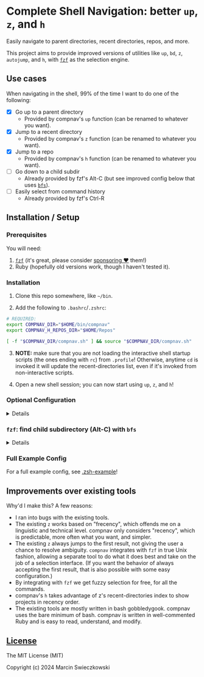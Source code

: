 # Complete Shell Navigation: better `up`, `z`, and `h`

Easily navigate to parent directories, recent directories, repos, and more.

This project aims to provide improved versions of utilities like `up`, `bd`, `z`, `autojump`, and
`h`, with [`fzf`](https://github.com/junegunn/fzf/) as the selection engine.

## Use cases

When navigating in the shell, 99% of the time I want to do one of the following:

- [x] Go up to a parent directory
  - Provided by compnav's `up` function (can be renamed to whatever you want).
- [x] Jump to a recent directory
  - Provided by compnav's `z` function (can be renamed to whatever you want).
- [x] Jump to a repo
  - Provided by compnav's `h` function (can be renamed to whatever you want).
- [ ] Go down to a child subdir
  - Already provided by fzf's Alt-C (but see improved config below that uses
    [`bfs`](https://github.com/tavianator/bfs)).
- [ ] Easily select from command history
  - Already provided by fzf's Ctrl-R

## Installation / Setup

### Prerequisites

You will need:

1. [`fzf`](https://github.com/junegunn/fzf/) (it's great, please consider
   [sponsoring ❤️](https://github.com/sponsors/junegunn) them!)
2. Ruby (hopefully old versions work, though I haven't tested it).

### Installation

1. Clone this repo somewhere, like `~/bin`.

2. Add the following to `.bashrc`/`.zshrc`:

```sh
# REQUIRED:
export COMPNAV_DIR="$HOME/bin/compnav"
export COMPNAV_H_REPOS_DIR="$HOME/Repos"

[ -f "$COMPNAV_DIR/compnav.sh" ] && source "$COMPNAV_DIR/compnav.sh"
```

3. **NOTE:** make sure that you are not loading the interactive shell startup scripts (the ones
   ending with `rc`) from `.profile`! Otherwise, anytime `cd` is invoked it will update the
   recent-directories list, even if it's invoked from non-interactive scripts.

4. Open a new shell session; you can now start using `up`, `z`, and `h`!

### Optional Configuration

<details>
You can optionally pass additional parameters to <code>fzf</code>:

```sh
# OPTIONAL:
#
# Show a nice preview of the directory structure.
# Uses eval to resolve ~.
export COMPNAV_FZF_OPTS="
  --height 80%
  --preview='eval tree -C {} | head -n 50'
  --preview-window=border-double,bottom"
# `z`: Always accept the first match (just an example, personally I don't recommend it).
# export COMPNAV_FZF_Z_OPTS="--select-1 --exit-0 --sync --bind 'start:accept'"
```

These work in addition to the standard <code>FZF_DEFAULT_OPTS</code>, which is always applied first
whenever <code>fzf</code> is invoked.
</details>

### `fzf`: find child subdirectory (Alt-C) with `bfs`

<details>
First make sure that you have <a href="https://github.com/tavianator/bfs"><code>bfs</code></a> installed, and consider
<a href="https://github.com/sponsors/tavianator">sponsoring ❤️</a> them!

Next add this to .bashrc/.zshrc:

```sh
export FZF_ALT_C_COMMAND="bfs -color -not -name '.' -nohidden -type d -printf '%P\n' 2>/dev/null"
```

And optionally consider setting something like this for a nice preview of directories (on Mac,
requires <a href="https://superuser.com/a/359727">installing <code>tree</code></a>):

```sh
# Print tree structure in the preview window
export FZF_ALT_C_OPTS="
  --height 80%
  --preview='tree -C {} | head -n 50'
  --preview-window=border-double,bottom"
```
</details>

### Full Example Config

For a full example config, see [.zsh-example](.zsh-example)!

## Improvements over existing tools

Why'd I make this? A few reasons:

- I ran into bugs with the existing tools.
- The existing `z` works based on "frecency", which offends me on a linguistic and technical level.
  compnav only considers "recency", which is predictable, more often what you want, and simpler.
- The existing `z` always jumps to the first result, not giving the user a chance to resolve
  ambiguity. `compnav` integrates with `fzf` in true Unix fashion, allowing a separate tool to do
  what it does best and take on the job of a selection interface. (If you want the behavior of
  always accepting the first result, that is also possible with some easy configuration.)
- By integrating with `fzf` we get fuzzy selection for free, for all the commands.
- compnav's `h` takes advantage of z's recent-directories index to show projects in recency order.
- The existing tools are mostly written in bash gobbledygook. compnav uses the bare minimum of bash.
  compnav is written in well-commented Ruby and is easy to read, understand, and modify.

## [License](LICENSE)

The MIT License (MIT)

Copyright (c) 2024 Marcin Swieczkowski